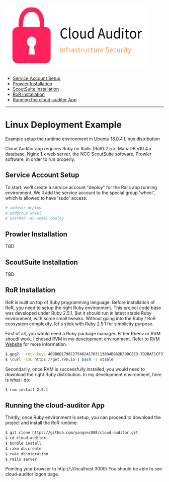 [<img src='cloud-auditor-logo.png' width='450' height='200'>](https://github.com/yangsec888/cloud-auditor)
=====================

- [Service Account Setup](#service-account-setup)
- [Prowler Installation](#prowler-installation)
- [ScoutSuite Installation](#scoutsuite-installation)
- [RoR Installation](#ror-installation)
- [Running the cloud-auditor App](#running-the-cloud-auditor-app)
---
# Linux Deployment Example
Example setup the runtime environment in Ubuntu 18.0.4 Linux distribution

Cloud Auditor app requires Ruby on Raills (RoR) 2.5.x, MariaDB v10.4.x database, Nginx 1.x web server, the NCC ScoutSuite software, Prowler software, in order to run properly.

## Service Account Setup
To start, we'll create a service account "deploy" for the Rails app running environment. We'll add the service account to the special group 'wheel', which is allowed to have 'sudo' access.
```sh
# adduser deploy
# addgroup wheel
# usermod -aG wheel deploy
```

## Prowler Installation
TBD

## ScoutSuite Installation
TBD

## RoR Installation
RoR is built on top of Ruby programming language. Before installation of RoR, you need to setup the right Ruby environment. This project code base was developed under Ruby 2.5.1. But it should run in latest stable Ruby environment, with some small tweaks. Without going into the Ruby / RoR ecosystem complexity, let's stick with Ruby 2.5.1 for simplicity purpose.

First of all, you would need a Ruby package manager. Either Rbenv or RVM shoudl work. I chosed RVM in my development environment. Refer to [RVM Website](https://rvm.io/) for more information.
```sh
$ gpg2 --recv-keys 409B6B1796C275462A1703113804BB82D39DC0E3 7D2BAF1CF37B13E2069D6956105BD0E739499BDB
$ \curl -sSL https://get.rvm.io | bash -s stable
```

Secondarily, once RVM is successfully installed, you would need to download the right Ruby distribution. In my development environment, here is what I do:
```sh
$ rvm install 2.5.1
```

## Running the cloud-auditor App
Thirdly, once Ruby environment is setup, you can proceed to download the project and install the RoR runtime:
```sh
$ git clone https://github.com/yangsec888/cloud-auditor.git
$ cd cloud-auditor
$ bundle install
$ rake db:create
$ rake db:migration
$ rails server
```

Pointing your browser to http://://localhost:3000/ You should be able to see cloud-auditor logon page.
